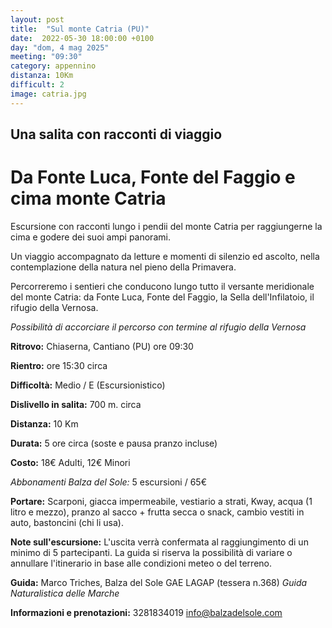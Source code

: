 ```yaml
---
layout: post
title:  "Sul monte Catria (PU)"
date:  2022-05-30 18:00:00 +0100
day: "dom, 4 mag 2025"
meeting: "09:30"
category: appennino 
distanza: 10Km
difficult: 2
image: catria.jpg
---
```


## Una salita con racconti di viaggio

# Da Fonte Luca, Fonte del Faggio e cima monte Catria

Escursione con racconti lungo i pendii del monte Catria per raggiungerne la cima e godere dei suoi ampi panorami.

Un viaggio accompagnato da letture e momenti di silenzio ed ascolto, nella contemplazione della natura nel pieno della Primavera.

Percorreremo i sentieri che conducono lungo tutto il versante meridionale del monte Catria: da Fonte Luca, Fonte del Faggio, la Sella dell'Infilatoio, il rifugio della Vernosa.  

*Possibilità di accorciare il percorso con termine al rifugio della Vernosa*

**Ritrovo:** Chiaserna, Cantiano (PU) ore 09:30

**Rientro:** ore 15:30 circa 

**Difficoltà:** Medio / E (Escursionistico)

**Dislivello in salita:**  700 m. circa

**Distanza:** 10 Km

**Durata:** 5 ore circa (soste e pausa pranzo incluse)

**Costo:** 18€ Adulti, 12€ Minori

*Abbonamenti Balza del Sole:* 5 escursioni / 65€

**Portare:** Scarponi, giacca impermeabile, vestiario a strati, Kway, acqua (1 litro e mezzo), pranzo al sacco + frutta secca o snack, cambio vestiti in auto, bastoncini (chi li usa). 

**Note sull'escursione:** L'uscita verrà confermata al raggiungimento di un minimo di 5 partecipanti. La guida si riserva la possibilità di variare o annullare l'itinerario in base alle condizioni meteo o del terreno.


**Guida:** Marco Triches, Balza del Sole GAE LAGAP (tessera n.368)
*Guida Naturalistica delle Marche*

**Informazioni e prenotazioni:** 3281834019 info@balzadelsole.com
